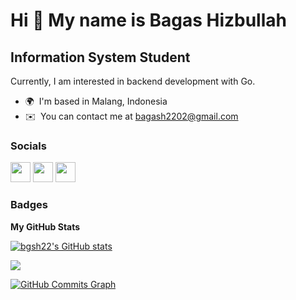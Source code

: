 Hi 👋 My name is Bagas Hizbullah
================================

Information System Student
--------------------------

Currently, I am interested in backend development with Go.

* 🌍  I'm based in Malang, Indonesia
* ✉️  You can contact me at [bagash2202@gmail.com](mailto:bagash2202@gmail.com)


### Socials

<p align="left"> <a href="https://www.github.com/bgsh22" target="_blank" rel="noreferrer"><img src="https://raw.githubusercontent.com/danielcranney/readme-generator/main/public/icons/socials/github.svg" width="32" height="32" /></a> <a href="https://www.linkedin.com/in/bagas-hizbullah-89381a21a" target="_blank" rel="noreferrer"><img src="https://raw.githubusercontent.com/danielcranney/readme-generator/main/public/icons/socials/linkedin.svg" width="32" height="32" /></a> <a href="https://www.twitter.com/Pak_Dengklek" target="_blank" rel="noreferrer"><img src="https://raw.githubusercontent.com/danielcranney/readme-generator/main/public/icons/socials/twitter.svg" width="32" height="32" /></a></p>

### Badges

<b>My GitHub Stats</b>

<a href="http://www.github.com/bgsh22"><img src="https://github-readme-stats.vercel.app/api?username=bgsh22&show_icons=true&hide=&count_private=true&title_color=0891b2&text_color=ffffff&icon_color=0891b2&bg_color=1c1917&hide_border=true&show_icons=true" alt="bgsh22's GitHub stats" /></a>

<a href="http://www.github.com/bgsh22"><img src="https://github-readme-streak-stats.herokuapp.com/?user=bgsh22&stroke=ffffff&background=1c1917&ring=0891b2&fire=0891b2&currStreakNum=ffffff&currStreakLabel=0891b2&sideNums=ffffff&sideLabels=ffffff&dates=ffffff&hide_border=true" /></a>

<a href="http://www.github.com/bgsh22"><img src="https://activity-graph.herokuapp.com/graph?username=bgsh22&bg_color=1c1917&color=ffffff&line=0891b2&point=ffffff&area_color=1c1917&area=true&hide_border=true&custom_title=GitHub%20Commits%20Graph" alt="GitHub Commits Graph" /></a>
